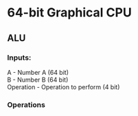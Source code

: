 # 64-bit Graphical CPU

## ALU
### Inputs:
A - Number A (64 bit)  
B - Number B (64 bit)  
Operation - Operation to perform (4 bit)  

### Operations

